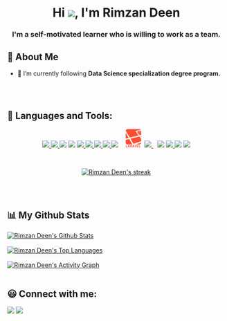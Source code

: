 <h1 align="center">Hi <img src="https://raw.githubusercontent.com/MartinHeinz/MartinHeinz/master/wave.gif" width="30px">, I'm Rimzan Deen</h1>
<h3 align="center">I'm a self-motivated learner who is willing to work as a team.</h3>


## 🙋 About Me

- 🌱 I’m currently following **Data Science specialization degree program.**

<br>
<br>

## 🚀 Languages and Tools:

<p align="center"> 
    <a href="https://www.python.org" target="_blank"> <img src="https://img.icons8.com/color/48/000000/python.png"/> </a> 
    <a href="https://www.java.com" target="_blank"> <img src="https://img.icons8.com/color/48/000000/java-coffee-cup-logo.png"/> </a>
    <a href="https://www.w3schools.com/cpp/" target="_blank"> <img src="https://img.icons8.com/color/48/000000/c-plus-plus-logo.png"/></a>
    <a href="https://www.cprogramming.com" target="_blank"> <img src="https://img.icons8.com/color/48/000000/c-programming.png"/></a>
    <a href="https://developer.mozilla.org/en-US/docs/Web/JavaScript" target="_blank"> <img src="https://img.icons8.com/color/48/000000/javascript.png"/> </a> 
    <a href="https://www.w3.org/html/" target="_blank"> <img src="https://img.icons8.com/color/48/000000/html-5.png"/> </a> 
    <a href="https://www.w3schools.com/css/" target="_blank"> <img src="https://img.icons8.com/color/48/000000/css3.png"/> </a> 
    <a href="https://getbootstrap.com" target="_blank"> <img src="https://img.icons8.com/color/48/000000/bootstrap.png"/> </a> 
    <a style="padding-right:10px;" href="https://www.php.net/" target="_blank"> <img src="https://img.icons8.com/offices/48/000000/php-logo.png"/></a>
    <a href="https://laravel.com/" target="_blank"> <img src="https://raw.githubusercontent.com/devicons/devicon/master/icons/laravel/laravel-plain-wordmark.svg" alt="laravel" width="43" height="43"/></a>
    <a style="padding-right:10px;" href="https://www.mysql.com/" target="_blank"> <img src="https://img.icons8.com/color/48/000000/mysql-logo.png"/> </a>
    <a href="https://www.microsoft.com/en-us/sql-server" target="_blank"> <img src="https://img.icons8.com/color/48/000000/microsoft-sql-server.png"/></a>
    <a href="https://git-scm.com/" target="_blank"> <img src="https://img.icons8.com/color/48/000000/git.png"/> </a> 
    <a href="https://developer.android.com/" target="_blank"> <img src="https://img.icons8.com/fluency/48/000000/android-os.png"/></a>
    <a href="https://hadoop.apache.org/" target="_blank"> <img src="https://img.icons8.com/color/48/000000/hadoop-distributed-file-system.png"/></a>

</p>

<br>

<p align="center">
    <a href="https://github.com/tuanrimzan/github-readme-streak-stats">
        <img title="🔥 Get streak stats for your profile at git.io/streak-stats" alt="Rimzan Deen's streak" src="https://github-readme-streak-stats.herokuapp.com/?user=tuanrimzan&theme=onedark_duo&hide_border=true&stroke=0000&background=0D1117"/>
    </a>
</p>

<br>
<br>

## 📊 My Github Stats

<a href="https://github.com/tuanrimzan/github-readme-stats"><img alt="Rimzan Deen's Github Stats" src="https://github-readme-stats.vercel.app/api?username=tuanrimzan&show_icons=true&count_private=true&theme=tokyonight&hide_border=true&bg_color=0D1117" /></a>
<br>
<br>
<a href="https://github.com/tuanrimzan/github-readme-stats"><img alt="Rimzan Deen's Top Languages" src="https://github-readme-stats.vercel.app/api/top-langs/?username=tuanrimzan&langs_count=8&count_private=true&layout=compact&theme=react&hide_border=true&bg_color=0D1117" /></a>
<br>
<br>
<a href="https://github.com/tuanrimzan/github-readme-activity-graph"><img alt="Rimzan Deen's Activity Graph" src="https://activity-graph.herokuapp.com/graph?username=tuanrimzan&bg_color=0D1117&color=8A9dFF&line=01B285&point=BE5CFF&hide_border=true" /></a>
<br>
<br>

## 😃 Connect with me:

<p align="left">
  <a href = "https://www.linkedin.com/in/rimzandeen/"><img src="https://img.icons8.com/fluent/48/000000/linkedin.png"/></a>
  <a href = "https://www.instagram.com/trim_deen/"><img src="https://img.icons8.com/fluent/48/000000/instagram-new.png"/></a>
</p>
